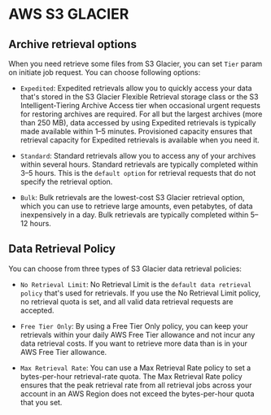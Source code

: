 # AWS S3 GLACIER

## Archive retrieval options

When you need retrieve some files from S3 Glacier, you can set `Tier` param on initiate job request. You can choose following options:

* `Expedited`: Expedited retrievals allow you to quickly access your data that's stored in the S3 Glacier Flexible Retrieval storage class or the S3 Intelligent-Tiering Archive Access tier when occasional urgent requests for restoring archives are required. For all but the largest archives (more than 250 MB), data accessed by using Expedited retrievals is typically made available within 1–5 minutes. Provisioned capacity ensures that retrieval capacity for Expedited retrievals is available when you need it.

* `Standard`: Standard retrievals allow you to access any of your archives within several hours. Standard retrievals are typically completed within 3–5 hours. This is the `default option` for retrieval requests that do not specify the retrieval option.

* `Bulk`: Bulk retrievals are the lowest-cost S3 Glacier retrieval option, which you can use to retrieve large amounts, even petabytes, of data inexpensively in a day. Bulk retrievals are typically completed within 5–12 hours.

## Data Retrieval Policy

You can choose from three types of S3 Glacier data retrieval policies:

* `No Retrieval Limit`: No Retrieval Limit is the `default data retrieval policy` that's used for retrievals. If you use the No Retrieval Limit policy, no retrieval quota is set, and all valid data retrieval requests are accepted.

* `Free Tier Only`: By using a Free Tier Only policy, you can keep your retrievals within your daily AWS Free Tier allowance and not incur any data retrieval costs. If you want to retrieve more data than is in your AWS Free Tier allowance.

* `Max Retrieval Rate`: You can use a Max Retrieval Rate policy to set a bytes-per-hour retrieval-rate quota. The Max Retrieval Rate policy ensures that the peak retrieval rate from all retrieval jobs across your account in an AWS Region does not exceed the bytes-per-hour quota that you set.